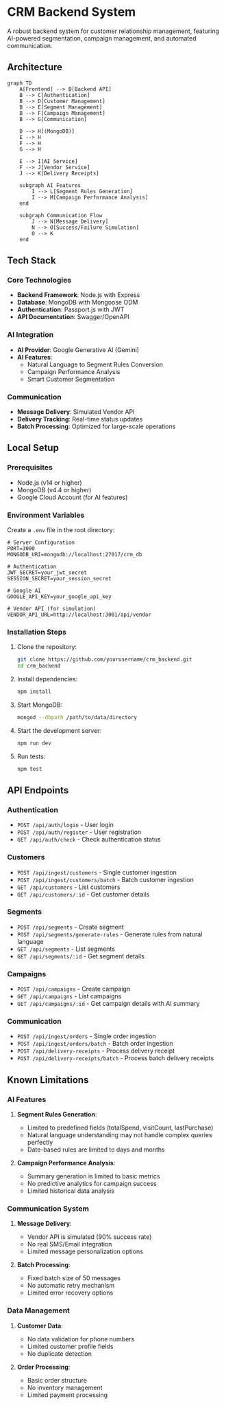 # CRM Backend System

A robust backend system for customer relationship management, featuring AI-powered segmentation, campaign management, and automated communication.

## Architecture

```mermaid
graph TD
    A[Frontend] --> B[Backend API]
    B --> C[Authentication]
    B --> D[Customer Management]
    B --> E[Segment Management]
    B --> F[Campaign Management]
    B --> G[Communication]
    
    D --> H[(MongoDB)]
    E --> H
    F --> H
    G --> H
    
    E --> I[AI Service]
    F --> J[Vendor Service]
    J --> K[Delivery Receipts]
    
    subgraph AI Features
        I --> L[Segment Rules Generation]
        I --> M[Campaign Performance Analysis]
    end
    
    subgraph Communication Flow
        J --> N[Message Delivery]
        N --> O[Success/Failure Simulation]
        O --> K
    end
```

## Tech Stack

### Core Technologies
- **Backend Framework**: Node.js with Express
- **Database**: MongoDB with Mongoose ODM
- **Authentication**: Passport.js with JWT
- **API Documentation**: Swagger/OpenAPI

### AI Integration
- **AI Provider**: Google Generative AI (Gemini)
- **AI Features**:
  - Natural Language to Segment Rules Conversion
  - Campaign Performance Analysis
  - Smart Customer Segmentation

### Communication
- **Message Delivery**: Simulated Vendor API
- **Delivery Tracking**: Real-time status updates
- **Batch Processing**: Optimized for large-scale operations

## Local Setup

### Prerequisites
- Node.js (v14 or higher)
- MongoDB (v4.4 or higher)
- Google Cloud Account (for AI features)

### Environment Variables
Create a `.env` file in the root directory:
```env
# Server Configuration
PORT=3000
MONGODB_URI=mongodb://localhost:27017/crm_db

# Authentication
JWT_SECRET=your_jwt_secret
SESSION_SECRET=your_session_secret

# Google AI
GOOGLE_API_KEY=your_google_api_key

# Vendor API (for simulation)
VENDOR_API_URL=http://localhost:3001/api/vendor
```

### Installation Steps
1. Clone the repository:
   ```bash
   git clone https://github.com/yourusername/crm_backend.git
   cd crm_backend
   ```

2. Install dependencies:
   ```bash
   npm install
   ```

3. Start MongoDB:
   ```bash
   mongod --dbpath /path/to/data/directory
   ```

4. Start the development server:
   ```bash
   npm run dev
   ```

5. Run tests:
   ```bash
   npm test
   ```

## API Endpoints

### Authentication
- `POST /api/auth/login` - User login
- `POST /api/auth/register` - User registration
- `GET /api/auth/check` - Check authentication status

### Customers
- `POST /api/ingest/customers` - Single customer ingestion
- `POST /api/ingest/customers/batch` - Batch customer ingestion
- `GET /api/customers` - List customers
- `GET /api/customers/:id` - Get customer details

### Segments
- `POST /api/segments` - Create segment
- `POST /api/segments/generate-rules` - Generate rules from natural language
- `GET /api/segments` - List segments
- `GET /api/segments/:id` - Get segment details

### Campaigns
- `POST /api/campaigns` - Create campaign
- `GET /api/campaigns` - List campaigns
- `GET /api/campaigns/:id` - Get campaign details with AI summary

### Communication
- `POST /api/ingest/orders` - Single order ingestion
- `POST /api/ingest/orders/batch` - Batch order ingestion
- `POST /api/delivery-receipts` - Process delivery receipt
- `POST /api/delivery-receipts/batch` - Process batch delivery receipts

## Known Limitations

### AI Features
1. **Segment Rules Generation**:
   - Limited to predefined fields (totalSpend, visitCount, lastPurchase)
   - Natural language understanding may not handle complex queries perfectly
   - Date-based rules are limited to days and months

2. **Campaign Performance Analysis**:
   - Summary generation is limited to basic metrics
   - No predictive analytics for campaign success
   - Limited historical data analysis

### Communication System
1. **Message Delivery**:
   - Vendor API is simulated (90% success rate)
   - No real SMS/Email integration
   - Limited message personalization options

2. **Batch Processing**:
   - Fixed batch size of 50 messages
   - No automatic retry mechanism
   - Limited error recovery options

### Data Management
1. **Customer Data**:
   - No data validation for phone numbers
   - Limited customer profile fields
   - No duplicate detection

2. **Order Processing**:
   - Basic order structure
   - No inventory management
   - Limited payment processing

